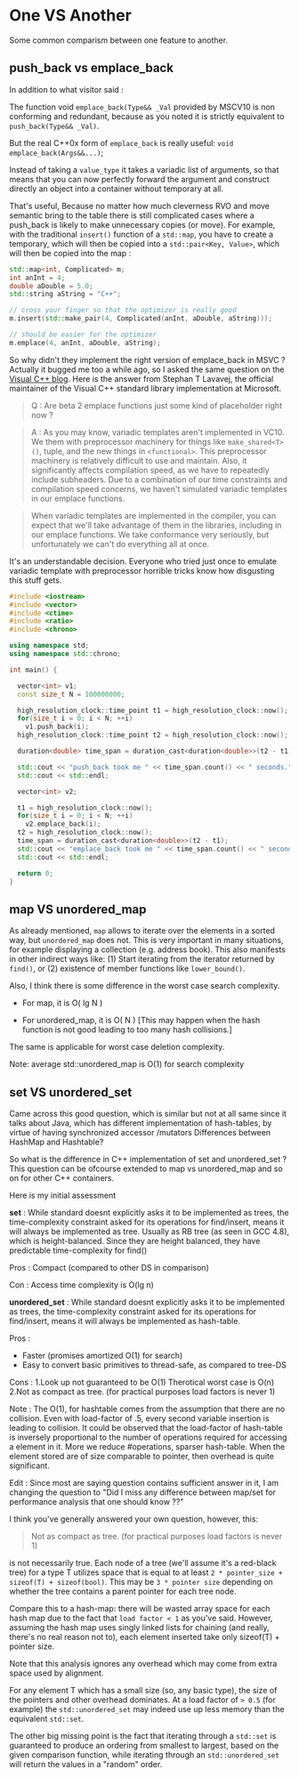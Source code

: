 ﻿# One VS Another
Some common comparism between one feature to another.


## push_back vs emplace_back

In addition to what visitor said :

The function void `emplace_back(Type&& _Val` provided by MSCV10 is 
non conforming and redundant, because as you noted it is strictly equivalent
to `push_back(Type&& _Val)`.

But the real C++0x form of `emplace_back` is really useful: `void emplace_back(Args&&...)`;

Instead of taking a `value_type` it takes a variadic list of arguments, 
so that means that you can now perfectly forward the argument and construct 
directly an object into a container without temporary at all. 

That's useful, Because no matter how much cleverness RVO and move semantic bring to the 
table there is still complicated cases where a push_back is likely to make unnecessary 
copies (or move). For example, with the traditional `insert()` function of a `std::map`, 
you have to create a temporary, which will then be copied into a `std::pair<Key, Value>`, 
which will then be copied into the map : 
```cpp
std::map<int, Complicated> m;
int anInt = 4;
double aDouble = 5.0;
std::string aString = "C++";

// cross your finger so that the optimizer is really good
m.insert(std::make_pair(4, Complicated(anInt, aDouble, aString))); 

// should be easier for the optimizer
m.emplace(4, anInt, aDouble, aString);
```
So why didn't they implement the right version of emplace_back in MSVC ? 
Actually it bugged me too a while ago, so I asked the same question on the 
[Visual C++ blog](http://blogs.msdn.com/b/vcblog/archive/2009/10/22/visual-studio-2010-beta-2-is-now-available-for-download.aspx?PageIndex=3).
Here is the answer from Stephan T Lavavej, the official 
maintainer of the Visual C++ standard library implementation at Microsoft.


>Q : Are beta 2 emplace functions just some kind of placeholder right now ?

>A : As you may know, variadic templates aren't implemented in VC10. We 
 them with preprocessor machinery for things like `make_shared<T>()`, 
tuple, and the new things in `<functional>`. This preprocessor machinery is 
relatively difficult to use and maintain. Also, it significantly affects 
compilation speed, as we have to repeatedly include subheaders. Due to a 
combination of our time constraints and compilation speed concerns, 
we haven't simulated variadic templates in our emplace functions.

>When variadic templates are implemented in the compiler, you can expect 
that we'll take advantage of them in the libraries, including in our 
emplace functions. We take conformance very seriously, but unfortunately 
we can't do everything all at once.

It's an understandable decision. Everyone who tried just once to emulate 
variadic template with preprocessor horrible tricks know how disgusting 
this stuff gets. 

```cpp
#include <iostream>
#include <vector>
#include <ctime>
#include <ratio>
#include <chrono>

using namespace std;
using namespace std::chrono;

int main() {

  vector<int> v1;
  const size_t N = 100000000;

  high_resolution_clock::time_point t1 = high_resolution_clock::now();
  for(size_t i = 0; i < N; ++i)
    v1.push_back(i);
  high_resolution_clock::time_point t2 = high_resolution_clock::now();

  duration<double> time_span = duration_cast<duration<double>>(t2 - t1);

  std::cout << "push_back took me " << time_span.count() << " seconds.";
  std::cout << std::endl;

  vector<int> v2;

  t1 = high_resolution_clock::now();
  for(size_t i = 0; i < N; ++i)
    v2.emplace_back(i);
  t2 = high_resolution_clock::now();
  time_span = duration_cast<duration<double>>(t2 - t1);
  std::cout << "emplace_back took me " << time_span.count() << " seconds.";
  std::cout << std::endl;

  return 0;
}
```

## map VS unordered_map

As already mentioned, `map` allows to iterate over the elements in a sorted way, 
but `unordered_map` does not. This is very important in many situations, for example 
displaying a collection (e.g. address book). This also manifests in other indirect ways 
like: (1) Start iterating from the iterator returned by `find()`, or 
(2) existence of member functions like `lower_bound()`.

Also, I think there is some difference in the worst case search complexity.

- For map, it is O( lg N )


- For unordered_map, it is O( N ) [This may happen when the hash function is not good leading to too many hash collisions.]


The same is applicable for worst case deletion complexity.

Note: average std::unordered_map is O(1) for search complexity 
 
## set VS unordered_set

Came across this good question, which is similar but not at all same 
since it talks about Java, which has different implementation of hash-tables, 
by virtue of having synchronized accessor /mutators Differences between 
HashMap and Hashtable?

So what is the difference in C++ implementation of set and unordered_set ? 
This question can be ofcourse extended to map vs unordered_map and so on for 
other C++ containers.

Here is my initial assessment

**set** : While standard doesnt explicitly asks it to be implemented as trees, 
the time-complexity constraint asked for its operations for find/insert, means 
it will always be implemented as tree. Usually as RB tree (as seen in GCC 4.8), 
which is height-balanced. Since they are height balanced, they have predictable 
time-complexity for find()

Pros : Compact (compared to other DS in comparison)

Con : Access time complexity is O(lg n)

**unordered_set** : While standard doesnt explicitly asks it to be implemented as 
trees, the time-complexity constraint asked for its operations for find/insert, 
means it will always be implemented as hash-table.

Pros :
* Faster (promises amortized O(1) for search)
* Easy to convert basic primitives to thread-safe, as compared to tree-DS

Cons :
1.Look up not guaranteed to be O(1) Therotical worst case is O(n)
2.Not as compact as tree. (for practical purposes load factors is never 1)

Note : The O(1), for hashtable comes from the assumption that there are no 
collision. Even with load-factor of .5, every second variable insertion is 
leading to collision. It could be observed that the load-factor of hash-table 
is inversely proportional to the number of operations required for accessing 
a element in it. More we reduce #operations, sparser hash-table. When the 
element stored are of size comparable to pointer, then overhead is quite significant.

Edit : Since most are saying question contains sufficient answer in it, 
I am changing the question to "Did I miss any difference between map/set 
for performance analysis that one should know ??"


I think you've generally answered your own question, however, this:
>Not as compact as tree. (for practical purposes load factors is never 1)

is not necessarily true. Each node of a tree (we'll assume it's a red-black tree) 
for a type T utilizes space that is equal to at least 
`2 * pointer_size + sizeof(T) + sizeof(bool)`. 
This may be `3 * pointer size` depending on whether the tree contains a parent 
pointer for each tree node.  

Compare this to a hash-map: there will be wasted array space for each hash map due 
to the fact that `load factor < 1` as you've said. However, assuming the hash map uses 
singly linked lists for chaining (and really, there's no real reason not to), each 
element inserted take only sizeof(T) + pointer size. 

Note that this analysis ignores any overhead which may come from extra space used 
by alignment.

For any element T which has a small size (so, any basic type), the size of the 
pointers and other overhead dominates. At a load factor of `> 0.5` (for example)
the `std::unordered_set` may indeed use up less memory than the equivalent `std::set`.

The other big missing point is the fact that iterating through a `std::set` is guaranteed 
to produce an ordering from smallest to largest, based on the given comparison function, 
while iterating through an `std::unordered_set` will return the values in a "random" order. 
 